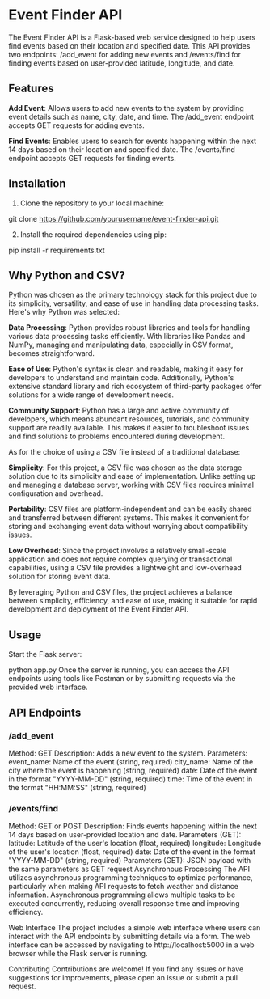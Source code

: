 # Event Finder API
The Event Finder API is a Flask-based web service designed to help users find events based on their location and specified date. This API provides two endpoints: /add_event for adding new events and /events/find for finding events based on user-provided latitude, longitude, and date.

## Features
**Add Event**: Allows users to add new events to the system by providing event details such as name, city, date, and time. The /add_event endpoint accepts GET requests for adding events.

**Find Events**: Enables users to search for events happening within the next 14 days based on their location and specified date. The /events/find endpoint accepts GET requests for finding events.

## Installation
1. Clone the repository to your local machine:

git clone https://github.com/yourusername/event-finder-api.git

2. Install the required dependencies using pip:

pip install -r requirements.txt

## Why Python and CSV?
Python was chosen as the primary technology stack for this project due to its simplicity, versatility, and ease of use in handling data processing tasks. Here's why Python was selected:

**Data Processing**: Python provides robust libraries and tools for handling various data processing tasks efficiently. With libraries like Pandas and NumPy, managing and manipulating data, especially in CSV format, becomes straightforward.

**Ease of Use**: Python's syntax is clean and readable, making it easy for developers to understand and maintain code. Additionally, Python's extensive standard library and rich ecosystem of third-party packages offer solutions for a wide range of development needs.

**Community Support**: Python has a large and active community of developers, which means abundant resources, tutorials, and community support are readily available. This makes it easier to troubleshoot issues and find solutions to problems encountered during development.

As for the choice of using a CSV file instead of a traditional database:

**Simplicity**: For this project, a CSV file was chosen as the data storage solution due to its simplicity and ease of implementation. Unlike setting up and managing a database server, working with CSV files requires minimal configuration and overhead.

**Portability**: CSV files are platform-independent and can be easily shared and transferred between different systems. This makes it convenient for storing and exchanging event data without worrying about compatibility issues.

**Low Overhead**: Since the project involves a relatively small-scale application and does not require complex querying or transactional capabilities, using a CSV file provides a lightweight and low-overhead solution for storing event data.

By leveraging Python and CSV files, the project achieves a balance between simplicity, efficiency, and ease of use, making it suitable for rapid development and deployment of the Event Finder API.

## Usage
Start the Flask server:

python app.py
Once the server is running, you can access the API endpoints using tools like Postman or by submitting requests via the provided web interface.

## API Endpoints

### /add_event
Method: GET
Description: Adds a new event to the system.
Parameters:
event_name: Name of the event (string, required)
city_name: Name of the city where the event is happening (string, required)
date: Date of the event in the format "YYYY-MM-DD" (string, required)
time: Time of the event in the format "HH:MM:SS" (string, required)

### /events/find
Method: GET or POST
Description: Finds events happening within the next 14 days based on user-provided location and date.
Parameters (GET):
latitude: Latitude of the user's location (float, required)
longitude: Longitude of the user's location (float, required)
date: Date of the event in the format "YYYY-MM-DD" (string, required)
Parameters (GET):
JSON payload with the same parameters as GET request
Asynchronous Processing
The API utilizes asynchronous programming techniques to optimize performance, particularly when making API requests to fetch weather and distance information. Asynchronous programming allows multiple tasks to be executed concurrently, reducing overall response time and improving efficiency.

Web Interface
The project includes a simple web interface where users can interact with the API endpoints by submitting details via a form. The web interface can be accessed by navigating to http://localhost:5000 in a web browser while the Flask server is running.

Contributing
Contributions are welcome! If you find any issues or have suggestions for improvements, please open an issue or submit a pull request.
